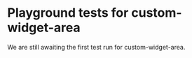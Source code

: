 # Playground tests for custom-widget-area
We are still awaiting the first test run for custom-widget-area.
